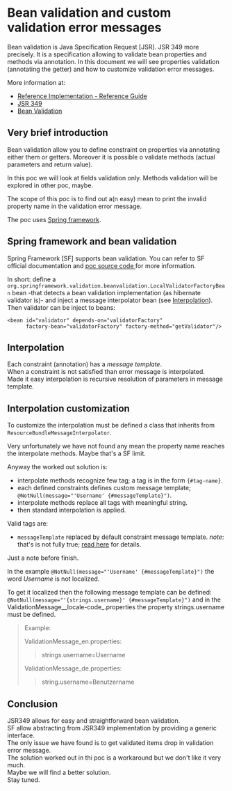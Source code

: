 # Bean validation and custom validation error messages

Bean validation is Java Specification Request [JSR]. JSR 349 more precisely. 
It is a specification allowing to validate bean properties and methods via 
annotation.
In this document we will see properties validation (annotating the getter) 
and how to customize validation error messages.

More information at:

* [Reference Implementation - Reference Guide](http://docs.jboss.org/hibernate/validator/5.1/reference/en-US/html_single/)
* [JSR 349](https://jcp.org/en/jsr/detail?id=349)
* [Bean Validation](http://beanvalidation.org/)

## Very brief introduction

Bean validation allow you to define constraint on properties via annotating 
either them or getters. Moreover it is possible o validate methods (actual 
parameters and return value).

In this poc we will look at fields validation only. Methods validation will be 
explored in other poc, maybe.

The scope of this poc is to find out a(n easy) mean to print the invalid 
property name in the validation error message.

The poc uses [Spring framework](http://projects.spring.io/spring-framework/).

## Spring framework and bean validation

Spring Framework [SF] supports bean validation. You can refer to SF  
official documentation and [poc source code ](https://github.com/drj7z/poc/tree/beanvalidation) 
for more information.

In short:
define a `org.springframework.validation.beanvalidation.LocalValidatorFactoryBean`
bean -that detects a bean validation implementation (as hibernate validator 
is)- and inject a message interpolator bean (see [Interpolation](#interpolation)).
Then validator can be inject to beans:

    <bean id="validator" depends-on="validatorFactory" 
          factory-bean="validatorFactory" factory-method="getValidator"/>

## Interpolation

Each constraint (annotation) has a _message template_.  
When a constraint is not satisfied than error message is interpolated.  
Made it easy interpolation is recursive resolution of parameters in message 
template.

## Interpolation customization

To customize the interpolation must be defined a class that inherits from 
`ResourceBundleMessageInterpolator`.

Very unfortunately we have not found any mean the property name reaches the
interpolate methods. Maybe that's a SF limit.  

Anyway the worked out solution is:

* interpolate methods recognize few tag;
  a tag is in the form `{#tag-name}`. 
* each defined constraints defines custom message template;
  `@NotNull(message="'Username' {#messageTemplate}")`.
* interpolate methods replace all tags with meaningful string. 
* then standard interpolation is applied.

Valid tags are:

* `messageTemplate`
  replaced by default constraint message template.
  *note*: that's is not fully true; [read here][Message Template The Truth] for details.

Just a note before finish.

In the example `@NotNull(message="'Username' {#messageTemplate}")` the word 
_Username_ is not localized.

To get it localized then the following message template can be defined: `@NotNull(message="'{strings.username}' {#messageTemplate}")`
and in the ValidationMessage__locale-code_.properties the property 
strings.username must be defined.

> Example:
>
> ValidationMessage_en.properties:
>
> > strings.username=Username
>
> ValidationMessage_de.properties:
>
> > string.username=Benutzername

## Conclusion

JSR349 allows for easy and straightforward bean validation.  
SF allow abstracting from JSR349 implementation by providing a generic 
interface.  
The only issue we have found is to get validated items drop in validation 
error message.  
The solution worked out in thi poc is a workaround but we don't like it very 
much.  
Maybe we will find a better solution.  
Stay tuned.



[Message Template The Truth]: http://drj7z.github.io/poc/poc/beanvalidation/site/apidocs/net/ddns/drj7z/poc/beanvalidation/MyResourceBundleMessageInterpolator.html
